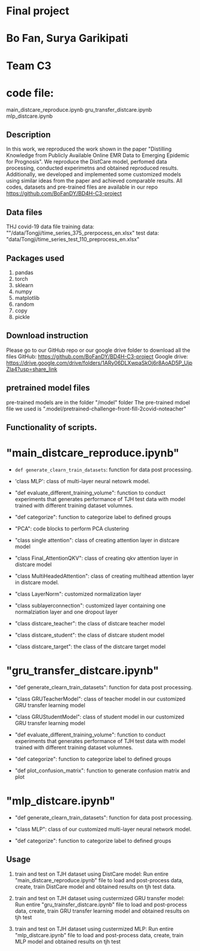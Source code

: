 # Final project
# Bo Fan, Surya Garikipati
# Team C3

# code file: 
main_distcare_reproduce.ipynb
gru_transfer_distcare.ipynb
mlp_distcare.ipynb

## Description
In this work, we reproduced the work shown in the paper "Distilling Knowledge from Publicly Available Online EMR Data to Emerging Epidemic for Prognosis". We reproduce the DistCare model, perfomed data processing, conducted experimetns and obtained reproduced results. Additionally, we developed and implemented some customized models using similar ideas from the paper and achieved comparable results. All codes, datasets and pre-trained files are available in our repo
https://github.com/BoFanDY/BD4H-C3-project

## Data files
THJ covid-19 data file
training data: ""/data/Tongji/time_series_375_prerpocess_en.xlsx"
test data: "data/Tongji/time_series_test_110_preprocess_en.xlsx"

## Packages used
1. pandas
2. torch
3. sklearn
4. numpy
5. matplotlib
6. random
7. copy
8. pickle

## Download instruction
Please go to our GitHub repo or our google drive folder to download all the files
GitHub: https://github.com/BoFanDY/BD4H-C3-project
Google drive: https://drive.google.com/drive/folders/1ARy06DLXwpaSkOj6r8AoAD5P_UjpZIa4?usp=share_link


## pretrained model files
pre-trained models are in the folder "/model" folder
The pre-trained mdoel file we used is
".model/pretrained-challenge-front-fill-2covid-noteacher"



## Functionality of scripts.
# "main_distcare_reproduce.ipynb"
- `def generate_clearn_train_datasets`: function for data post processing.

- 'class MLP': class of multi-layer neural netowrk model.

- "def evaluate_different_training_volume": function to conduct experiments that generates performance of TJH test data with model trained with different training dataset volumnes.

- "def categorize": function to categorize label to defined groups

- "PCA": code blocks to perform PCA clustering

- "class single attention": class of creating attention layer in distcare model

- "class Final_AttentionQKV": class of creating qkv attention layer in distcare model

- "class MultiHeadedAttention": class of creating multihead attention layer in distcare model.

- "class LayerNorm": customized normalization layer

- "class sublayerconnection": customized layer containing one normalziation layer and one dropout layer

- "class distcare_teacher": the class of distcare teacher model

- "class distcare_student": the class of distcare student model

- "class distcare_target": the class of the distcare target model

# "gru_transfer_distcare.ipynb"
- "def generate_clearn_train_datasets": function for data post processing.

- "class GRUTeacherModel": class of teacher model in our customized GRU transfer learning model

- "class GRUStudentModel": class of student model in our customized GRU transfer learning model

- "def evaluate_different_training_volume": function to conduct experiments that generates performance of TJH test data with model trained with different training dataset volumnes.

- "def categorize": function to categorize label to defined groups

- "def plot_confusion_matrix": function to generate confusion matrix and plot

# "mlp_distcare.ipynb"
- "def generate_clearn_train_datasets": function for data post processing.

- "class MLP": class of our customized multi-layer neural network model.

- "def categorize": function to categorize label to defined groups



## Usage
1. train and test on TJH dataset using DistCare model:
Run entire "main_distcare_reproduce.ipynb" file to load and post-process data, create, train DistCare model and obtained results on tjh test data.

2. train and test on TJH dataset using custermized GRU transfer model:
Run entire "gru_trainsfer_distcare.ipynb" file to load and post-process data, create, train GRU transfer learning model and obtained results on tjh test 

3. train and test on TJH dataset using custermized MLP:
Run entire "mlp_distcare.ipynb" file to load and post-process data, create, train MLP model and obtained results on tjh test 

